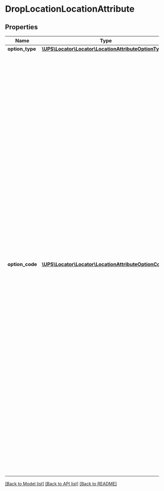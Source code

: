 # DropLocationLocationAttribute

## Properties
Name | Type | Description | Notes
------------ | ------------- | ------------- | -------------
**option_type** | [**\UPS\Locator\Locator\LocationAttributeOptionType**](LocationAttributeOptionType.md) |  | 
**option_code** | [**\UPS\Locator\Locator\LocationAttributeOptionCode[]**](LocationAttributeOptionCode.md) | Option code is a container that contains the information of a particular type of Location or retail location or additional service or program type that the drop location contains.  If the OptionType is Location or Retail Location Type there will be one code since each location has only one location type or retail location type.  If the Option type is additional services or program types there can be one or more option codes.  **NOTE:** For versions &gt;&#x3D; v2, this element will always be returned as an array. For requests using version &#x3D; v1, this element will be returned as an array if there is more than one object and a single object if there is only 1. | 

[[Back to Model list]](../../README.md#documentation-for-models) [[Back to API list]](../../README.md#documentation-for-api-endpoints) [[Back to README]](../../README.md)

